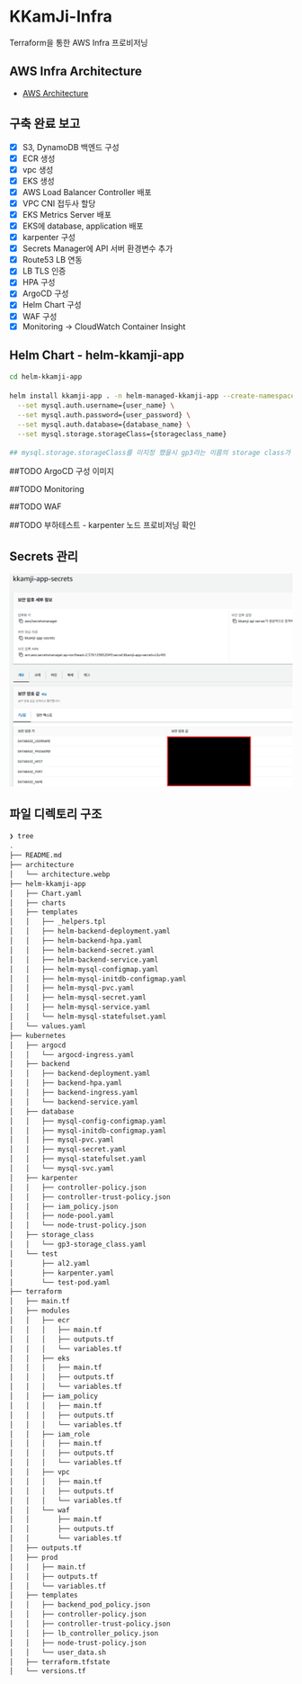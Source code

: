 # KKamJi-Infra

Terraform을 통한 AWS Infra 프로비저닝

## AWS Infra Architecture

- [AWS Architecture](architecture/architecture.webp)

## 구축 완료 보고

- [x] S3, DynamoDB 백엔드 구성
- [x] ECR 생성
- [x] vpc 생성
- [x] EKS 생성
- [x] AWS Load Balancer Controller 배포
- [x] VPC CNI 접두사 할당
- [x] EKS Metrics Server 배포
- [x] EKS에 database, application 배포
- [x] karpenter 구성
- [x] Secrets Manager에 API 서버 환경변수 추가
- [x] Route53 LB 연동
- [x] LB TLS 인증
- [x] HPA 구성
- [x] ArgoCD 구성
- [x] Helm Chart 구성
- [x] WAF 구성
- [x] Monitoring -> CloudWatch Container Insight

## Helm Chart - helm-kkamji-app

```bash
cd helm-kkamji-app

helm install kkamji-app . -n helm-managed-kkamji-app --create-namespace \
  --set mysql.auth.username={user_name} \
  --set mysql.auth.password={user_password} \
  --set mysql.auth.database={database_name} \
  --set mysql.storage.storageClass={storageclass_name}

## mysql.storage.storageClass를 미지정 했을시 gp3라는 이름의 storage class가 존재해야함
```

##TODO ArgoCD 구성 이미지

##TODO Monitoring

##TODO WAF

##TODO 부하테스트 - karpenter 노드 프로비저닝 확인

## Secrets 관리

![alt text](docs/secret.png)

## 파일 디렉토리 구조

```bash
❯ tree
.
├── README.md
├── architecture
│   └── architecture.webp
├── helm-kkamji-app
│   ├── Chart.yaml
│   ├── charts
│   ├── templates
│   │   ├── _helpers.tpl
│   │   ├── helm-backend-deployment.yaml
│   │   ├── helm-backend-hpa.yaml
│   │   ├── helm-backend-secret.yaml
│   │   ├── helm-backend-service.yaml
│   │   ├── helm-mysql-configmap.yaml
│   │   ├── helm-mysql-initdb-configmap.yaml
│   │   ├── helm-mysql-pvc.yaml
│   │   ├── helm-mysql-secret.yaml
│   │   ├── helm-mysql-service.yaml
│   │   └── helm-mysql-statefulset.yaml
│   └── values.yaml
├── kubernetes
│   ├── argocd
│   │   └── argocd-ingress.yaml
│   ├── backend
│   │   ├── backend-deployment.yaml
│   │   ├── backend-hpa.yaml
│   │   ├── backend-ingress.yaml
│   │   └── backend-service.yaml
│   ├── database
│   │   ├── mysql-config-configmap.yaml
│   │   ├── mysql-initdb-configmap.yaml
│   │   ├── mysql-pvc.yaml
│   │   ├── mysql-secret.yaml
│   │   ├── mysql-statefulset.yaml
│   │   └── mysql-svc.yaml
│   ├── karpenter
│   │   ├── controller-policy.json
│   │   ├── controller-trust-policy.json
│   │   ├── iam_policy.json
│   │   ├── node-pool.yaml
│   │   └── node-trust-policy.json
│   ├── storage_class
│   │   └── gp3-storage_class.yaml
│   └── test
│       ├── al2.yaml
│       ├── karpenter.yaml
│       └── test-pod.yaml
├── terraform
│   ├── main.tf
│   ├── modules
│   │   ├── ecr
│   │   │   ├── main.tf
│   │   │   ├── outputs.tf
│   │   │   └── variables.tf
│   │   ├── eks
│   │   │   ├── main.tf
│   │   │   ├── outputs.tf
│   │   │   └── variables.tf
│   │   ├── iam_policy
│   │   │   ├── main.tf
│   │   │   ├── outputs.tf
│   │   │   └── variables.tf
│   │   ├── iam_role
│   │   │   ├── main.tf
│   │   │   ├── outputs.tf
│   │   │   └── variables.tf
│   │   ├── vpc
│   │   │   ├── main.tf
│   │   │   ├── outputs.tf
│   │   │   └── variables.tf
│   │   └── waf
│   │       ├── main.tf
│   │       ├── outputs.tf
│   │       └── variables.tf
│   ├── outputs.tf
│   ├── prod
│   │   ├── main.tf
│   │   ├── outputs.tf
│   │   └── variables.tf
│   ├── templates
│   │   ├── backend_pod_policy.json
│   │   ├── controller-policy.json
│   │   ├── controller-trust-policy.json
│   │   ├── lb_controller_policy.json
│   │   ├── node-trust-policy.json
│   │   └── user_data.sh
│   ├── terraform.tfstate
│   └── versions.tf
```

